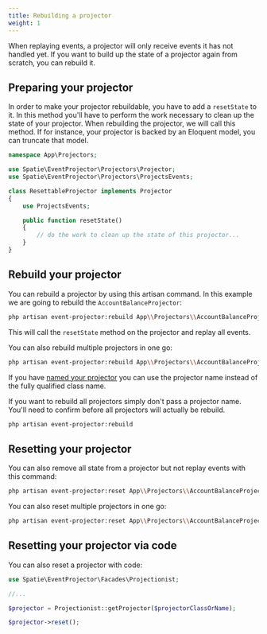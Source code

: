 ```yaml
---
title: Rebuilding a projector
weight: 1
---
```


When replaying events, a projector will only receive events it has not handled yet. If you want to build up the state of a projector again from scratch, you can rebuild it.

## Preparing your projector

In order to make your projector rebuildable, you have to add a `resetState` to it. In this method you'll have to perform the work necessary to clean up the state of your projector. When rebuilding the projector, we will call this method. If for instance, your projector is backed by an Eloquent model, you can truncate that model.

```php
namespace App\Projectors;

use Spatie\EventProjector\Projectors\Projector;
use Spatie\EventProjector\Projectors\ProjectsEvents;

class ResettableProjector implements Projector
{
    use ProjectsEvents;

    public function resetState()
    {
        // do the work to clean up the state of this projector...
    }
}
```

## Rebuild your projector

You can rebuild a projector by using this artisan command. In this example we are going to rebuild the `AccountBalanceProjector`:

```bash
php artisan event-projector:rebuild App\\Projectors\\AccountBalanceProjector
```

This will call the `resetState` method on the projector and replay all events.

You can also rebuild multiple projectors in one go:

```bash
php artisan event-projector:rebuild App\\Projectors\\AccountBalanceProjector App\Projectors\AnotherProjector
```

If you have [named your projector](https://docs.spatie.be/laravel-event-projector/v1/handling-events/using-projectors#naming-projectors) you can use the projector name instead of the fully qualified class name.

If you want to rebuild all projectors simply don't pass a projector name. You'll need to confirm before all projectors will actually be rebuild.

```bash
php artisan event-projector:rebuild 
```

## Resetting your projector

You can also remove all state from a projector but not replay events with this command:

```bash
php artisan event-projector:reset App\\Projectors\\AccountBalanceProjector
```

You can also reset multiple projectors in one go:

```bash
php artisan event-projector:reset App\\Projectors\\AccountBalanceProjector App\Projectors\AnotherProjector
```

## Resetting your projector via code

You can also reset a projector with code:

```php
use Spatie\EventProjector\Facades\Projectionist;

//...

$projector = Projectionist::getProjector($projectorClassOrName);

$projector->reset();
```
